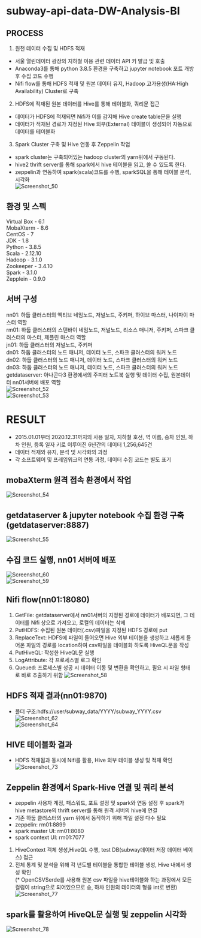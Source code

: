 # subway-api-data-DW-Analysis-BI   
## PROCESS      
1. 원천 데이터 수집 및 HDFS 적재   
- 서울 열린데이터 광장의 지하철 이용 관련 데이터 API 키 발급 및 호출   
- Anaconda3를 통해 python 3.8.5 환경을 구축하고 jupyter notebook 포트 개방 후 수집 코드 수행   
- Nifi flow를 통해 HDFS 적재 및 원본 데이터 유지, Hadoop 고가용성(HA:High Availability) Cluster로 구축
      
2. HDFS에 적재된 원본 데이터를 Hive를 통해 테이블화, 쿼리문 접근   
- 데이터가 HDFS에 적재되면 Nifi가 이를 감지해 Hive create table문을 실행   
- 데이터가 적재된 경로가 지정된 Hive 외부(External) 테이블이 생성되어 자동으로 데이터를 테이블화  
   
3. Spark Cluster 구축 및 Hive 연동 후 Zeppelin 작업   
- spark cluster는 구축되어있는 hadoop cluster의 yarn위에서 구동된다.   
- hive2 thrift server를 통해 spark에서 hive 테이블을 읽고, 쓸 수 있도록 한다.   
- zeppelin과 연동하여 spark(scala)코드를 수행, sparkSQL을 통해 테이블 분석, 시각화   
![Screenshot_50](https://user-images.githubusercontent.com/66659846/114016084-70893c80-98a5-11eb-91e3-5ec4246347e9.png)   
## 환경 및 스펙   
Virtual Box - 6.1   
MobaXterm - 8.6   
CentOS - 7   
JDK - 1.8   
Python - 3.8.5   
Scala - 2.12.10   
Hadoop - 3.1.0   
Zookeeper - 3.4.10   
Spark - 3.1.0   
Zepplein - 0.9.0   
## 서버 구성   
nn01: 하둡 클러스터의 액티브 네임노드, 저널노드, 주키퍼, 하이브 마스터, 나이파이 마스터 역할   
rm01: 하둡 클러스터의 스탠바이 네임노드, 저널노드, 리소스 매니저, 주키퍼, 스파크 클러스터의 마스터, 제플린 마스터 역할   
jn01: 하둡 클러스터의 저널노드, 주키퍼   
dn01: 하둡 클러스터의 노드 매니저, 데이터 노드, 스파크 클러스터의 워커 노드   
dn02: 하둡 클러스터의 노드 매니저, 데이터 노드, 스파크 클러스터의 워커 노드   
dn03: 하둡 클러스터의 노드 매니저, 데이터 노드, 스파크 클러스터의 워커 노드   
getdataserver: 아나콘다3 환경에서의 주피터 노트북 실행 및 데이터 수집, 원본데이터 nn01서버에 배포 역할   
![Screenshot_52](https://user-images.githubusercontent.com/66659846/114016090-72530000-98a5-11eb-9172-1d450bc036e1.png)   
![Screenshot_53](https://user-images.githubusercontent.com/66659846/114016985-6a479000-98a6-11eb-90a5-4d8d1b32ef63.png)   
# RESULT   
- 2015.01.01부터 2020.12.31까지의 사용 일자, 지하철 호선, 역 이름, 승차 인원, 하차 인원, 등록 일자 키로 이루어진 6년간의 데이터 1,256,645건   
- 데이터 적재와 유지, 분석 및 시각화의 과정   
- 각 소프트웨어 및 프레임워크의 연동 과정, 데이터 수집 코드는 별도 표기
## mobaXterm 원격 접속 환경에서 작업      
![Screenshot_54](https://user-images.githubusercontent.com/66659846/114018375-1fc71300-98a8-11eb-9d10-ab8a5cc3b26b.png)   
## getdataserver & jupyter notebook 수집 환경 구축(getdataserver:8887)   
![Screenshot_55](https://user-images.githubusercontent.com/66659846/114018644-6e74ad00-98a8-11eb-9d75-fbd87e90c897.png)
## 수집 코드 실행, nn01 서버에 배포   
![Screenshot_60](https://user-images.githubusercontent.com/66659846/114022642-f3fa5c00-98ac-11eb-894d-92c94c5993b2.png)   
![Screenshot_59](https://user-images.githubusercontent.com/66659846/114021258-78e47600-98ab-11eb-802d-59b451925259.png)   
## Nifi flow(nn01:18080)   
1. GetFile: getdataserver에서 nn01서버의 지정된 경로에 데이터가 배포되면, 그 데이터를 Nifi 상으로 가져오고, 로컬의 데이터는 삭제   
2. PutHDFS: 수집된 원본 데이터(.csv)파일을 지정된 HDFS 경로에 put   
3. ReplaceText: HDFS에 파일이 들어오면 Hive 외부 테이블을 생성하고 새롭게 들어온 파일의 경로를 location하여 csv파일을 테이블화 하도록 HiveQL문을 작성   
4. PutHiveQL: 작성한 HiveQL문 실행   
5. LogAttribute: 각 프로세스별 로그 확인   
6. Queued: 프로세스별 성공 시 데이터 이동 및 변환을 확인하고, 필요 시 파일 형태로 바로 추출하기 위함
![Screenshot_58](https://user-images.githubusercontent.com/66659846/114021269-7b46d000-98ab-11eb-88b6-a629102b4690.png)   
## HDFS 적재 결과(nn01:9870)   
- 폴더 구조:hdfs://user/subway_data/YYYY/subway_YYYY.csv
![Screenshot_62](https://user-images.githubusercontent.com/66659846/114023087-6834ff80-98ad-11eb-9ee2-8d791a7c0acf.png)   
![Screenshot_64](https://user-images.githubusercontent.com/66659846/114023402-c9f56980-98ad-11eb-9ab5-6c3f26be5451.png)   
## HIVE 테이블화 결과  
- HDFS 적재됨과 동시에 Nifi를 활용, Hive 외부 테이블 생성 및 적재 확인
![Screenshot_73](https://user-images.githubusercontent.com/66659846/114026601-62d9b400-98b1-11eb-945f-d905fbf00291.png)     
## Zeppelin 환경에서 Spark-Hive 연결 및 쿼리 분석   
- zeppelin 사용자 계정, 패스워드, 포트 설정 및 spark와 연동 설정 후 spark가 hive metastore의 thrift server를 통해 원격 서버의 hive에 연결     
- 기존 하둡 클러스터의 yarn 위에서 동작하기 위해 파일 설정 다수 필요   
- zeppelin: rm01:8899
- spark master UI: rm01:8080
- spark context UI: rm01:7077   
1. HiveContext 객체 생성,HiveQL 수행, test DB(subway데이터 저장 데이터 베이스) 접근     
2. 전체 통계 및 분석을 위해 각 년도별 테이블을 통합한 테이블 생성, Hive 내에서 생성 확인      
(* OpenCSVSerde를 사용해 원본 csv 파일을 hive테이블화 하는 과정에서 모든 컬럼이 string으로 되어있으므로 승, 하차 인원의 데이터의 형을 int로 변환)   
![Screenshot_77](https://user-images.githubusercontent.com/66659846/114027093-fd39f780-98b1-11eb-8b95-6ac9324eceec.png)   
## spark를 활용하여 HiveQL문 실행 및 zeppelin 시각화    
![Screenshot_78](https://user-images.githubusercontent.com/66659846/114027585-7b969980-98b2-11eb-9c32-818fa6ac6e27.png)   
